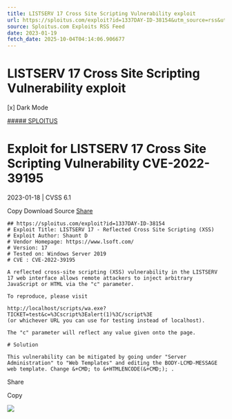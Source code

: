 ```yaml
---
title: LISTSERV 17 Cross Site Scripting Vulnerability exploit
url: https://sploitus.com/exploit?id=1337DAY-ID-38154&utm_source=rss&utm_medium=rss
source: Sploitus.com Exploits RSS Feed
date: 2023-01-19
fetch_date: 2025-10-04T04:14:06.906677
---
```


# LISTSERV 17 Cross Site Scripting Vulnerability exploit

[x]
Dark Mode

[##### SPLOITUS](/)

# Exploit for LISTSERV 17 Cross Site Scripting Vulnerability CVE-2022-39195

2023-01-18 | CVSS 6.1

Copy
Download
Source
[Share](#share-url)

```
## https://sploitus.com/exploit?id=1337DAY-ID-38154
# Exploit Title: LISTSERV 17 - Reflected Cross Site Scripting (XSS)
# Exploit Author: Shaunt D
# Vendor Homepage: https://www.lsoft.com/
# Version: 17
# Tested on: Windows Server 2019
# CVE : CVE-2022-39195

A reflected cross-site scripting (XSS) vulnerability in the LISTSERV 17 web interface allows remote attackers to inject arbitrary JavaScript or HTML via the "c" parameter.

To reproduce, please visit

http://localhost/scripts/wa.exe?TICKET=test&c=%3Cscript%3Ealert(1)%3C/script%3E
(or whichever URL you can use for testing instead of localhost).

The "c" parameter will reflect any value given onto the page.

# Solution

This vulnerability can be mitigated by going under "Server Administration" to "Web Templates" and editing the BODY-LCMD-MESSAGE web template. Change &+CMD; to &+HTMLENCODE(&+CMD;); .
```

Share

Copy

![](https://mc.yandex.ru/watch/54912310)